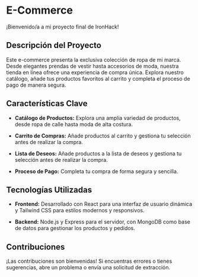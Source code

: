 # E-Commerce 

¡Bienvenido/a a mi proyecto final de IronHack!

## Descripción del Proyecto

Este e-commerce presenta la exclusiva colección de ropa de mi marca. Desde elegantes prendas de vestir hasta accesorios de moda, nuestra tienda en línea ofrece una experiencia de compra única. Explora nuestro catálogo, añade tus productos favoritos al carrito y completa el proceso de pago de manera segura.

## Características Clave

- **Catálogo de Productos:** Explora una amplia variedad de productos, desde ropa de calle hasta moda de alta costura.
  
- **Carrito de Compras:** Añade productos al carrito y gestiona tu selección antes de realizar la compra.

- **Lista de Deseos:** Añade productos a la lista de deseos y gestiona tu selección antes de realizar la compra.
  
- **Proceso de Pago:** Completa tu compra de forma segura y sencilla.

## Tecnologías Utilizadas

- **Frontend:** Desarrollado con React para una interfaz de usuario dinámica y Tailwind CSS para estilos modernos y responsivos.
  
- **Backend:** Node.js y Express para el servidor, con MongoDB como base de datos para gestionar los productos y pedidos.

## Contribuciones
¡Las contribuciones son bienvenidas! Si encuentras errores o tienes sugerencias, abre un problema o envía una solicitud de extracción.

